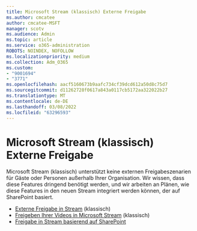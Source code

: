 ```yaml
---
title: Microsoft Stream (klassisch) Externe Freigabe
ms.author: cmcatee
author: cmcatee-MSFT
manager: scotv
ms.audience: Admin
ms.topic: article
ms.service: o365-administration
ROBOTS: NOINDEX, NOFOLLOW
ms.localizationpriority: medium
ms.collection: Adm_O365
ms.custom:
- "9001694"
- "3771"
ms.openlocfilehash: aacf5160673b9aafc734cf39dcd612a50d8c75d7
ms.sourcegitcommit: d11262728f0617a843a0117cb5172aa322022b27
ms.translationtype: MT
ms.contentlocale: de-DE
ms.lasthandoff: 03/08/2022
ms.locfileid: "63296593"
---
```

# <a name="microsoft-stream-classic-external-sharing"></a>Microsoft Stream (klassisch) Externe Freigabe

Microsoft Stream (klassisch) unterstützt keine externen Freigabeszenarien für Gäste oder Personen außerhalb Ihrer Organisation. Wir wissen, dass diese Features dringend benötigt werden, und wir arbeiten an Plänen, wie diese Features in den neuen Stream integriert werden können, der auf SharePoint basiert.

- [Externe Freigabe in Stream](https://docs.microsoft.com/stream/portal-share-video#external-sharing) (klassisch)
- [Freigeben Ihrer Videos in Microsoft Stream](https://docs.microsoft.com/stream/portal-share-video) (klassisch)
- [Freigabe in Stream basierend auf SharePoint](https://docs.microsoft.com/stream/streamnew/features-new-version-stream#sharing)
